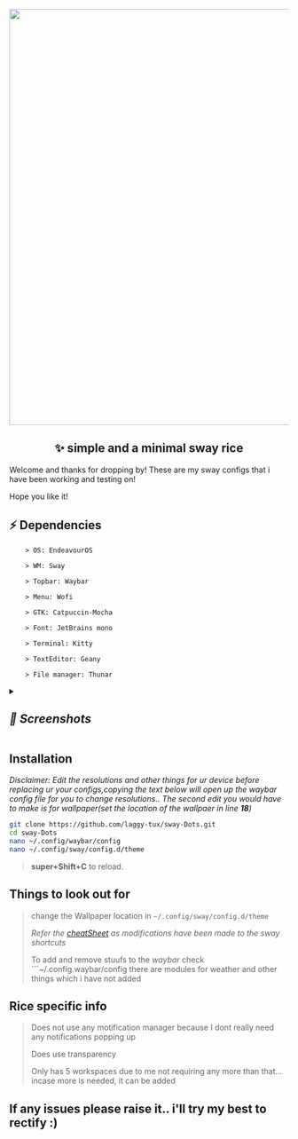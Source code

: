 <p align="center">
    <img width="750" src="https://github.com/laggy-tux/sway-Dots/assets/85402808/540ea4f1-cf41-4172-8f0e-ba95033973df" 
</p>   

<h2 align="center">✨ simple and a minimal sway rice</h1>
  
Welcome and thanks for dropping by! These are my sway configs that i have been working and testing on!

Hope you like it! 


## ⚡ Dependencies

```
    > OS: EndeavourOS
 
    > WM: Sway
    
    > Topbar: Waybar
    
    > Menu: Wofi

    > GTK: Catpuccin-Mocha

    > Font: JetBrains mono

    > Terminal: Kitty

    > TextEditor: Geany

    > File manager: Thunar
```

<details>
<summary><i>
<h2>📸 Screenshots</h2>
</i></summary>


**Desktop:**

![ricess](https://github.com/laggy-tux/sway-Dots/assets/85402808/1d9641cd-68e7-4dce-8f9f-287dbc231a81)

**Transparency:**

![transparency](https://github.com/laggy-tux/sway-Dots/assets/85402808/413164ad-6c5d-404d-beb5-a255b842838d)

**Launcher:**

![menu](https://github.com/laggy-tux/sway-Dots/assets/85402808/ab85ca5e-742d-4ed9-aa13-71d34789ae8f)

**PowerMenu:**

![wewe](https://github.com/laggy-tux/sway-Dots/assets/85402808/69d9986f-553d-44db-b278-279c77b6b354)

</details>

## Installation

*Disclaimer: Edit the resolutions and other things for ur device before replacing ur your configs,copying the text below will open up the waybar config file for you to change resolutions.. The second edit you would have to make is for wallpaper(set the location of the wallpaer in line **18**)*

```bash
git clone https://github.com/laggy-tux/sway-Dots.git
cd sway-Dots
nano ~/.config/waybar/config
nano ~/.config/sway/config.d/theme
```

> **super+Shift+C** to reload.

##

## Things to look out for
> change the Wallpaper location in ```~/.config/sway/config.d/theme```
> 
> *Refer the [cheatSheet](https://github.com/laggy-tux/sway-Dots/blob/main/cheatsheet) as modifications have been made to the sway shortcuts*
>
> To add and remove stuufs to the *waybar* check ```~/.config.waybar/config there are modules for weather and other things which i have not added

##

## Rice specific info

> Does not use any motification manager because I dont really need any notifications popping up
>
> Does use transparency
>
> Only has 5 workspaces due to me not requiring any more than that... incase more is needed, it can be added

##

<h2>If any issues please raise it.. i'll try my best to rectify :)</h2>



